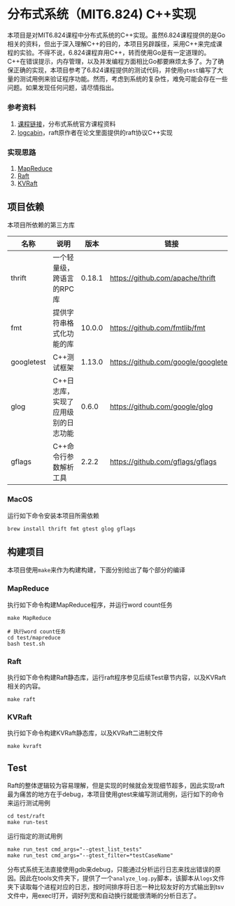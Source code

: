 # 分布式系统（MIT6.824) C++实现

本项目是对MIT6.824课程中分布式系统的C++实现。虽然6.824课程提供的是Go相关的资料，但出于深入理解C++的目的，本项目另辟蹊径，采用C++来完成课程的实验。不得不说，6.824课程弃用C++，转而使用Go是有一定道理的。C++在错误提示，内存管理，以及并发编程方面相比Go都要麻烦太多了。为了确保正确的实现，本项目参考了6.824课程提供的测试代码，并使用`gtest`编写了大量的测试用例来验证程序功能。然而，考虑到系统的复杂性，难免可能会存在一些问题。如果发现任何问题，请尽情指出。

### 参考资料

1. [课程链接](https://pdos.csail.mit.edu/6.824/schedule.html)，分布式系统官方课程资料
2. [logcabin](https://github.com/logcabin/logcabin.git)，raft原作者在论文里面提供的raft协议C++实现

### 实现思路

1. [MapReduce](https://github.com/rainboat2/MIT6.824-Cplusplus/blob/main/MapReduce.md)
2. [Raft](https://github.com/rainboat2/MIT6.824-Cplusplus/blob/main/Raft.md)
3. [KVRaft](https://github.com/rainboat2/MIT6.824-Cplusplus/blob/main/KVRaft.md)

## 项目依赖

本项目所依赖的第三方库

| 名称       | 说明                                | 版本   | 链接                                 |
| ---------- | ----------------------------------- | ------ | ------------------------------------ |
| thrift     | 一个轻量级，跨语言的RPC库           | 0.18.1 | https://github.com/apache/thrift     |
| fmt        | 提供字符串格式化功能的库            | 10.0.0 | https://github.com/fmtlib/fmt        |
| googletest | C++测试框架                         | 1.13.0 | https://github.com/google/googletest |
| glog       | C++日志库，实现了应用级别的日志功能 | 0.6.0  | https://github.com/google/glog       |
| gflags     | C++命令行参数解析工具               | 2.2.2  | https://github.com/gflags/gflags     |


### MacOS

运行如下命令安装本项目所需依赖

```shell
brew install thrift fmt gtest glog gflags
```

## 构建项目

本项目使用`make`来作为构建构建，下面分别给出了每个部分的编译
### MapReduce

执行如下命令构建MapReduce程序，并运行word count任务
```shell
make MapReduce

# 执行word count任务
cd test/mapreduce
bash test.sh
```

### Raft

执行如下命令构建Raft静态库，运行raft程序参见后续Test章节内容，以及KVRaft相关的内容。
```shell
make raft
```

### KVRaft

执行如下命令构建KVRaft静态库，以及KVRaft二进制文件
```shell
make kvraft
```

## Test

Raft的整体逻辑较为容易理解，但是实现的时候就会发现细节超多，因此实现raft最为痛苦的地方在于debug，本项目使用gtest来编写测试用例，运行如下的命令来运行测试用例
```shell
cd test/raft
make run-test
```

运行指定的测试用例

```shell
make run_test cmd_args="--gtest_list_tests"
make run_test cmd_args="--gtest_filter=*testCaseName"
```

分布式系统无法直接使用gdb来debug，只能通过分析运行日志来找出错误的原因。因此在tools文件夹下，提供了一个`analyze_log.py`脚本，该脚本从`logs`文件夹下读取每个进程对应的日志，按时间排序将日志一种比较友好的方式输出到tsv文件中，用execl打开，调好列宽和自动换行就能很清晰的分析日志了。